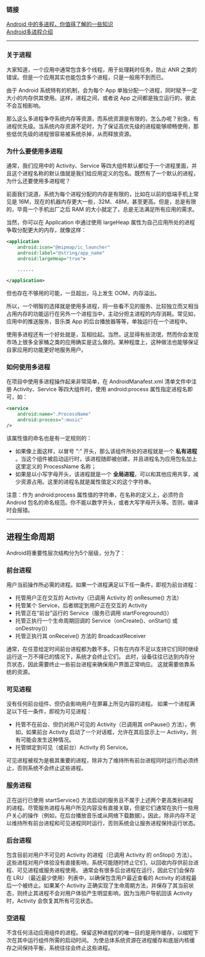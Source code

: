 ### 链接

[Android 中的多进程，你值得了解的一些知识](http://yifeng.studio/2017/06/16/android-multi-process-things/index.html)  
[Android多进程介绍](http://blog.spinytech.com/2016/11/15/android_multiple_process/)

---

### 关于进程

大家知道，一个应用中通常包含多个线程，用于处理耗时任务，防止 ANR 之类的错误。但是一个应用其实也能包含多个进程，只是一般用不到而已。

由于 Android 系统特有的机制，会为每个 App 单独分配一个进程，同时赋予一定大小的内存供其使用。这样，进程之间，或者说 App 之间都是独立运行的，彼此不会互相影响。

那么这么多进程争夺系统内存等资源，而系统资源是有限的，怎么办呢？别急，有进程优先级。当系统内存资源不足时，为了保证高优先级的进程能够顺畅使用，那些低优先级的进程很容易被系统杀掉，从而释放资源。

### 为什么要使用多进程

通常，我们应用中的 Activity、Service 等四大组件默认都位于一个进程里面，并且这个进程名称的默认值就是我们给应用定义的包名。既然有了一个默认的进程，为什么还要使用多进程呢？

前面我们说道，系统为每个进程分配的内存是有限的，比如在以前的低端手机上常见是 16M，现在的机器内存更大一些，32M、48M，甚至更高。但是，总是有限的，毕竟一个手机出厂之后 RAM 的大小就定了，总是无法满足所有应用的需求。

当然，你可以在 Application 中通过使用 largeHeap 属性为自己应用所处的进程争取分配更大的内存，就像这样：

```xml
<application
    android:icon="@mipmap/ic_launcher"
    android:label="@string/app_name"
    android:largeHeap="true">

    ......

</application>
```

但也存在不够用的可能，一旦超出，马上发生 OOM，内存溢出。

所以，一个明智的选择就是使用多进程，将一些看不见的服务、比较独立而又相当占用内存的功能运行在另外一个进程当中，主动分担主进程的内存消耗。常见如，应用中的推送服务，音乐类 App 的后台播放器等等，单独运行在一个进程中。

使用多进程还有一个好处就是，互相拉起。当然，这显得有些流氓，然而你会发现市场上很多全家桶之类的应用确实是这么做的。某种程度上，这种做法也能够保证自家应用的功能更好地服务用户。

### 如何使用多进程

在项目中使用多进程操作起来非常简单，在 AndroidManafest.xml 清单文件中注册 Activity、Service 等四大组件时，使用 android:process 属性指定进程名即可，如：

```xml
<service
    android:name=".ProcessName"
    android:process=":music"
/>
```

该属性值的命名也是有一定规则的：

* 如果像上面这样，以冒号 “:” 开头，那么该组件所处的进程就是一个 **私有进程** 。当这个组件被启动运行时，该进程随即被创建，并且进程名为应用包名加上这里定义的 ProcessName 名称；
* 如果是以小写字母开头，该进程就是一个 **全局进程**，可以和其他应用共享，减少资源占用。这里的进程名就是属性值定义的这个字符串。

注意：作为 android:process 属性值的字符串，在名称的定义上，必须符合 Android 包名的命名规范。你不能以数字开头，或者大写字母开头等。否则，编译时会报错。

---

## 进程生命周期

Android将重要性层次结构分为5个层级，分为了：

### 前台进程

用户当前操作所必需的进程。如果一个进程满足以下任一条件，即视为前台进程：

* 托管用户正在交互的 Activity（已调用 Activity 的 onResume() 方法）
* 托管某个 Service，后者绑定到用户正在交互的 Activity
* 托管正在“前台”运行的 Service（服务已调用 startForeground()）
* 托管正执行一个生命周期回调的 Service（onCreate()、onStart() 或 onDestroy()）
* 托管正执行其 onReceive() 方法的 BroadcastReceiver

通常，在任意给定时间前台进程都为数不多。只有在内存不足以支持它们同时继续运行这一万不得已的情况下，系统才会终止它们。 此时，设备往往已达到内存分页状态，因此需要终止一些前台进程来确保用户界面正常响应。
这就需要依靠系统的资源。

### 可见进程

没有任何前台组件、但仍会影响用户在屏幕上所见内容的进程。 如果一个进程满足以下任一条件，即视为可见进程：

* 托管不在前台、但仍对用户可见的 Activity（已调用其 onPause() 方法）。例如，如果前台 Activity 启动了一个对话框，允许在其后显示上一 Activity，则有可能会发生这种情况。
* 托管绑定到可见（或前台）Activity 的 Service。

可见进程被视为是极其重要的进程，除非为了维持所有前台进程同时运行而必须终止，否则系统不会终止这些进程。

### 服务进程

正在运行已使用 startService() 方法启动的服务且不属于上述两个更高类别进程的进程。尽管服务进程与用户所见内容没有直接关联，但是它们通常在执行一些用户关心的操作（例如，在后台播放音乐或从网络下载数据）。因此，除非内存不足以维持所有前台进程和可见进程同时运行，否则系统会让服务进程保持运行状态。

### 后台进程

包含目前对用户不可见的 Activity 的进程（已调用 Activity 的 onStop() 方法）。这些进程对用户体验没有直接影响，系统可能随时终止它们，以回收内存供前台进程、可见进程或服务进程使用。 通常会有很多后台进程在运行，因此它们会保存在 LRU （最近最少使用）列表中，以确保包含用户最近查看的 Activity 的进程最后一个被终止。如果某个 Activity 正确实现了生命周期方法，并保存了其当前状态，则终止其进程不会对用户体验产生明显影响，因为当用户导航回该 Activity 时，Activity 会恢复其所有可见状态。

### 空进程

不含任何活动应用组件的进程。保留这种进程的的唯一目的是用作缓存，以缩短下次在其中运行组件所需的启动时间。 为使总体系统资源在进程缓存和底层内核缓存之间保持平衡，系统往往会终止这些进程。
